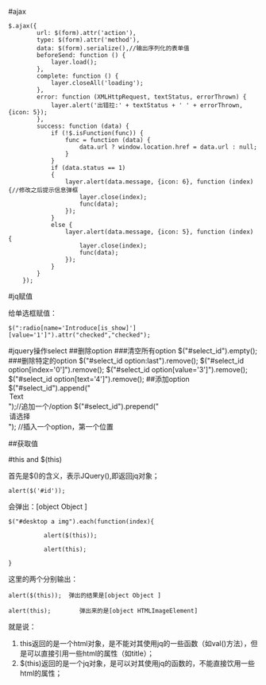 #ajax

	$.ajax({
	        url: $(form).attr('action'),
	        type: $(form).attr('method'),
	        data: $(form).serialize(),//输出序列化的表单值
	        beforeSend: function () {
	            layer.load();
	        },
	        complete: function () {
	            layer.closeAll('loading');
	        },
	        error: function (XMLHttpRequest, textStatus, errorThrown) {
	            layer.alert('出错拉:' + textStatus + ' ' + errorThrown, {icon: 5});
	        },
	        success: function (data) {
	            if (!$.isFunction(func)) {
	                func = function (data) {
	                    data.url ? window.location.href = data.url : null;
	                }
	            }
	            if (data.status == 1)
	            {
	                layer.alert(data.message, {icon: 6}, function (index) {//修改之后提示信息弹框
	                    layer.close(index);
	                    func(data);
	                });
	            }
	            else {
	                layer.alert(data.message, {icon: 5}, function (index) {
	                    layer.close(index);
	                    func(data);
	                });
	            }
	        }
	    });
	    
	    
	    
	    
	    
	    
#jq赋值

给单选框赋值：

	$(":radio[name='Introduce[is_show]'][value='1']").attr("checked","checked");
	
	
	
#jquery操作select
##删除option
###清空所有option
	$("#select_id").empty();
###删除特定的option
	$("#select_id option:last").remove();
	$("#select_id option[index='0']").remove();
	$("#select_id option[value='3']").remove();
	$("#select_id option[text='4']").remove(); 
##添加option
	$("#select_id").append("<option value='Value'>Text</option>");//追加一个/option
	$("#select_id").prepend("<option value='0'>请选择</option>"); //插入一个option，第一个位置

##获取值


 

#this and $(this) 

首先是$()的含义，表示JQuery(),即返回jq对象；  

  
	alert($('#id'));
	
会弹出：[object Object ]

	$("#desktop a img").each(function(index){
	
	          alert($(this));
	
	          alert(this);
	
	}
	
这里的两个分别输出：  

	alert($(this));  弹出的结果是[object Object ]
	
	alert(this);        弹出来的是[object HTMLImageElement]
	
	
就是说：  
1. this返回的是一个html对象，是不能对其使用jq的一些函数（如val()方法），但是可以直接引用一些html的属性（如title）；  
2. $(this)返回的是一个jq对象，是可以对其使用jq的函数的，不能直接饮用一些html的属性；
